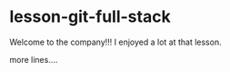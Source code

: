 # lesson-git-full-stack

Welcome to the company!!!
I enjoyed a lot at that lesson.



more lines....